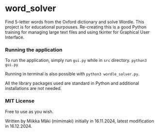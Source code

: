 # word_solver
Find 5-letter words from the Oxford dictionary and solve Wordle. This project is for educational purpouses. Re-creating this is a good Python training for managing large text files and using tkinter for Graphical User Interface.

### Running the application
To run the application, simply run `gui.py` while in `src` directory.
`python3 gui.py`

Running in terminal is also possible with `python3 wordle_solver.py`.

All the library packages used are standard in Python and additional installations are not needed.

### MIT License
Free to use as you wish.

Written by Miikka Mäki (mimimaki) initially in 16.11.2024, latest modification in 16.12.2024.